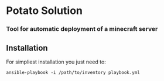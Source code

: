 # Potato Solution
### Tool for automatic deployment of a minecraft server 


## Installation
For simpliest installation you just need to:

`ansible-playbook -i /path/to/inventory playbook.yml`
